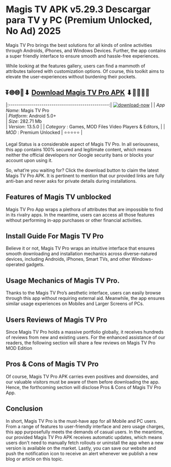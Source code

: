 # Magis TV APK v5.29.3 Descargar para TV y PC (Premium Unlocked, No Ad) 2025

Magis TV Pro brings the best solutions for all kinds of online activities through Androids, iPhones, and Windows Devices. Further, the app contains a super friendly interface to ensure smooth and hassle-free experiences.

While looking at the features gallery, users can find a mammoth of attributes tailored with customization options. Of course, this toolkit aims to elevate the user-experiences without burdening their pockets.

## ⏬🌐🌐📌⬇ [Download Magis TV Pro APK](https://newsloopy.com/magis-tv-apk/) ⬇📌🌐🌐⏬

|:-------------------------------------------------:|
[![download-now](https://github.com/user-attachments/assets/22657e67-9d2d-46af-a41a-5d365d2ddc1f)](https://newsloopy.com/magis-tv-apk/)  |
| *App Name*: Magis TV Pro                     
| *Platform*: Android 5.0+                     
| *Size*: 282.71 Mb                                                  
| *Version*: 13.5.0    |
| *Category* : Games, MOD Files Video Players & Editors, |
| *MOD* : Premium Unlocked
| ⭐⭐⭐⭐⭐ |

Legal Status is a considerable aspect of Magis TV Pro. In all seriousness, this app contains 100% secured and legitimate content, which means neither the official developers nor Google security bans or blocks your account upon using it. 

So, what’re you waiting for? Click the download button to claim the latest Magis TV Pro APK. It is pertinent to mention that our provided links are fully anti-ban and never asks for private details during installations. 

## Features of Magis TV unblocked

Magis TV Pro App wraps a plethora of attributes that are impossible to find in its rivalry apps. In the meantime, users can access all those features without performing in-app purchases or other financial activities.

## Install Guide For Magis TV Pro

Believe it or not, Magis TV Pro wraps an intuitive interface that ensures smooth downloading and installation mechanics across diverse-natured devices, including Androids, iPhones, Smart TVs, and other Windows-operated gadgets.

## Usage Mechanics of Magis TV Pro. 

Thanks to the Magis TV Pro’s aesthetic interface, users can easily browse through this app without requiring external aid. Meanwhile, the app ensures similar usage experiences on Mobiles and Larger Screens of PCs.

## Users Reviews of Magis TV Pro

Since Magis TV Pro holds a massive portfolio globally, it receives hundreds of reviews from new and existing users. For the enhanced assistance of our readers, the following section will share a few reviews on Magis TV Pro MOD Edition

## Pros & Cons of Magis TV Pro

Of course, Magis TV Pro APK carries even positives and downsides, and our valuable visitors must be aware of them before downloading the app. Hence, the forthcoming section will disclose Pros & Cons of Magis TV Pro App.

## Conclusion

In short, Magis TV Pro is the must-have app for all Mobile and PC users. From a range of features to user-friendly interface and zero usage charges, this app purposefully meets the demands of casual users. In the meantime, our provided Magis TV Pro APK receives automatic updates, which means users don't need to manually fetch rollouts or uninstall the app when a new version is available on the market. Lastly, you can save our website and push the notification icon to receive an alert whenever we publish a new blog or article on this topic. 
